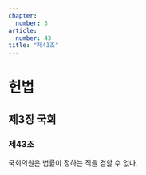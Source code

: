 ```yaml
---
chapter:
  number: 3
article:
  number: 43
title: "제43조"
---
```

# 헌법

## 제3장 국회

### 제43조

국회의원은 법률이 정하는 직을 겸할 수 없다.
